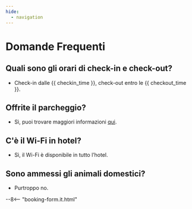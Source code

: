 ```yaml
---
hide:
  - navigation
---
```


# **Domande Frequenti**

## Quali sono gli orari di check-in e check-out?
- Check-in dalle {{ checkin_time }}, check-out entro le {{ checkout_time }}.

## Offrite il parcheggio?
- Sì, puoi trovare maggiori informazioni [qui](parking.md).

## C'è il Wi-Fi in hotel?
- Sì, il Wi-Fi è disponibile in tutto l’hotel.

## Sono ammessi gli animali domestici?
- Purtroppo no.

--8<-- "booking-form.it.html"